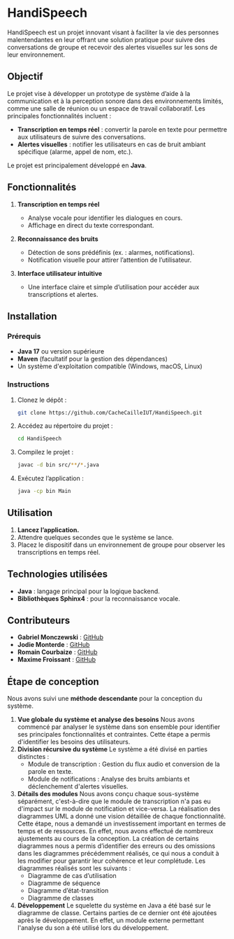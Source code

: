 # HandiSpeech

HandiSpeech est un projet innovant visant à faciliter la vie des personnes malentendantes en leur offrant une solution pratique pour suivre des conversations de groupe et recevoir des alertes visuelles sur les sons de leur environnement.

## Objectif

Le projet vise à développer un prototype de système d’aide à la communication et à la perception sonore dans des environnements limités, comme une salle de réunion ou un espace de travail collaboratif. Les principales fonctionnalités incluent :

- **Transcription en temps réel** : convertir la parole en texte pour permettre aux utilisateurs de suivre des conversations.
- **Alertes visuelles** : notifier les utilisateurs en cas de bruit ambiant spécifique (alarme, appel de nom, etc.).

Le projet est principalement développé en **Java**.

## Fonctionnalités

1. **Transcription en temps réel**
    - Analyse vocale pour identifier les dialogues en cours.
    - Affichage en direct du texte correspondant.

2. **Reconnaissance des bruits**
    - Détection de sons prédéfinis (ex. : alarmes, notifications).
    - Notification visuelle pour attirer l’attention de l’utilisateur.

3. **Interface utilisateur intuitive**
    - Une interface claire et simple d’utilisation pour accéder aux transcriptions et alertes.

## Installation

### Prérequis

- **Java 17** ou version supérieure
- **Maven** (facultatif pour la gestion des dépendances)
- Un système d'exploitation compatible (Windows, macOS, Linux)

### Instructions

1. Clonez le dépôt :
   ```bash
   git clone https://github.com/CacheCailleIUT/HandiSpeech.git
   ```

2. Accédez au répertoire du projet :
   ```bash
   cd HandiSpeech
   ```

3. Compilez le projet :
   ```bash
   javac -d bin src/**/*.java
   ```

4. Exécutez l’application :
   ```bash
   java -cp bin Main
   ```

## Utilisation

1. **Lancez l’application.**
2. Attendre quelques secondes que le système se lance.
3. Placez le dispositif dans un environnement de groupe pour observer les transcriptions en temps réel.

## Technologies utilisées

- **Java** : langage principal pour la logique backend.
- **Bibliothèques Sphinx4** : pour la reconnaissance vocale.

## Contributeurs

- **Gabriel Monczewski** : [GitHub](https://github.com/CacheCailleIUT)
- **Jodie Monterde** : [GitHub](https://github.com/JoMonterde)
- **Romain Courbaize** : [GitHub](https://github.com/romaincourbaize)
- **Maxime Froissant** : [GitHub](https://github.com/froissam)

## Étape de conception

Nous avons suivi une **méthode descendante** pour la conception du système. 

1. **Vue globale du système et analyse des besoins**
   Nous avons commencé par analyser le système dans son ensemble pour identifier ses principales fonctionnalités et contraintes. Cette étape a permis d'identifier les besoins des utilisateurs.
2. **Division récursive du système**
   Le système a été divisé en parties distinctes :
   - Module de transcription : Gestion du flux audio et conversion de la parole en texte.
   - Module de notifications : Analyse des bruits ambiants et déclenchement d'alertes visuelles.
3. **Détails des modules**
   Nous avons conçu chaque sous-système séparément, c'est-à-dire que le module de transcription n'a pas eu d'impact sur le module de notification et vice-versa.
   La réalisation des diagrammes UML a donné une vision détaillée de chaque fonctionnalité.
   Cette étape, nous a demandé un investissement important en termes de temps et de ressources. En effet, nous avons effectué de nombreux ajustements au cours de la conception. La création de certains diagrammes nous a permis d’identifier des erreurs ou des omissions dans les diagrammes précédemment réalisés, ce qui nous a conduit à les modifier pour garantir leur cohérence et leur complétude.
   Les diagrammes réalisés sont les suivants :
   - Diagramme de cas d’utilisation
   - Diagramme de séquence
   - Diagramme d’état-transition
   - Diagramme de classes
5. **Développement**
   Le squelette du système en Java a été basé sur le diagramme de classe. Certains parties de ce dernier ont été ajoutées après le développement. En effet, un module externe permettant l'analyse du son a été utilisé lors du développement.
